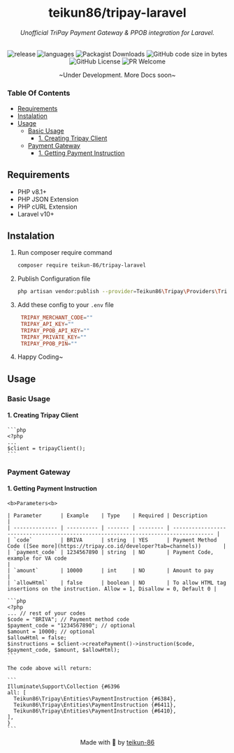 <h1 align="center">teikun86/tripay-laravel</h1>

<h6 align="center"> Unofficial TriPay Payment Gateway & PPOB integration for Laravel.</h6>

<p align="center">
    <img src="https://img.shields.io/github/v/release/teikun-86/tripay-laravel?include_prereleases" alt="release"/>
    <img src="https://img.shields.io/github/languages/top/teikun-86/tripay-laravel" alt="languages"/>
    <img alt="Packagist Downloads" src="https://img.shields.io/packagist/dt/teikun-86/tripay-laravel">
    <img alt="GitHub code size in bytes" src="https://img.shields.io/github/languages/code-size/teikun-86/tripay-laravel">
    <img alt="GitHub License" src="https://img.shields.io/github/license/teikun-86/tripay-laravel">
    <img alt="PR Welcome" src="https://img.shields.io/badge/PRs-Welcome-blue">
</p>

<p align="center">~Under Development. More Docs soon~</p>

### Table Of Contents
- [Requirements](#requirements)
- [Instalation](#instalation)
- [Usage](#usage)
  - [Basic Usage](#basic-usage)
    - [1. Creating Tripay Client](#1-creating-tripay-client)
  - [Payment Gateway](#payment-gateway)
    - [1. Getting Payment Instruction](#1-getting-payment-instruction)


## Requirements

-   PHP v8.1+
-   PHP JSON Extension
-   PHP cURL Extension
-   Laravel v10+

## Instalation

1. Run composer require command

    ```bash
    composer require teikun-86/tripay-laravel
    ```

2. Publish Configuration file

    ```bash
    php artisan vendor:publish --provider=Teikun86\Tripay\Providers\TripayServiceProvider --tag=tripay-config
    ```

3. Add these config to your `.env` file
    ```conf
     TRIPAY_MERCHANT_CODE=""
     TRIPAY_API_KEY=""
     TRIPAY_PPOB_API_KEY=""
     TRIPAY_PRIVATE_KEY=""
     TRIPAY_PPOB_PIN=""
    ```
4. Happy Coding~

## Usage

### Basic Usage

#### 1. Creating Tripay Client
    ```php
    <?php
    ...
    $client = tripayClient();
    ```

### Payment Gateway

#### 1. Getting Payment Instruction

    <b>Parameters<b>

    | Parameter      | Example    | Type    | Required | Description                                                                         |
    | -------------- | ---------- | ------- | -------- | ----------------------------------------------------------------------------------- |
    | `code`         | BRIVA      | string  | YES      | Payment Method Code ([See more](https://tripay.co.id/developer?tab=channels))       |
    | `payment_code` | 1234567890 | string  | NO       | Payment Code, example for VA code                                                   |
    | `amount`       | 10000      | int     | NO       | Amount to pay                                                                       |
    | `allowHtml`    | false      | boolean | NO       | To allow HTML tag insertions on the instruction. Allow = 1, Disallow = 0, Default 0 |

    ```php
    <?php
    ... // rest of your codes
    $code = "BRIVA"; // Payment method code
    $payment_code = "1234567890"; // optional
    $amount = 10000; // optional
    $allowHtml = false;
    $instructions = $client->createPayment()->instruction($code, $payment_code, $amount, $allowHtml);
    ```

    The code above will return:

    ```
    Illuminate\Support\Collection {#6396
    all: [
      Teikun86\Tripay\Entities\PaymentInstruction {#6384},
      Teikun86\Tripay\Entities\PaymentInstruction {#6411},
      Teikun86\Tripay\Entities\PaymentInstruction {#6410},
    ],
    }
    ```

<p align="center">
    Made with 💓 by <a href="https://github.com/teikun-86">teikun-86</a>
</p>